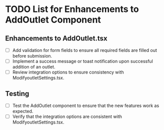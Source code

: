 # TODO List for Enhancements to AddOutlet Component

## Enhancements to AddOutlet.tsx
- [ ] Add validation for form fields to ensure all required fields are filled out before submission.
- [ ] Implement a success message or toast notification upon successful addition of an outlet.
- [ ] Review integration options to ensure consistency with ModifyoutletSettings.tsx.

## Testing
- [ ] Test the AddOutlet component to ensure that the new features work as expected.
- [ ] Verify that the integration options are consistent with ModifyoutletSettings.tsx.
